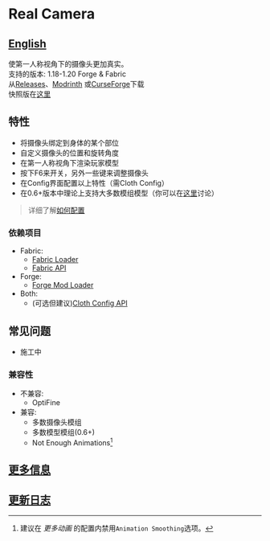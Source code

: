 # Real Camera #

## [English](README.md) ##

使第一人称视角下的摄像头更加真实。  
支持的版本: 1.18-1.20 Forge & Fabric  
从[Releases](https://github.com/xTracr/RealCamera/releases)、[Modrinth](https://modrinth.com/mod/real-camera)
或[CurseForge](https://curseforge.com/minecraft/mc-mods/real-camera)下载  
快照版在[这里](https://github.com/xTracr/RealCamera/actions/workflows/build.yml)

## 特性 ##

* 将摄像头绑定到身体的某个部位
* 自定义摄像头的位置和旋转角度
* 在第一人称视角下渲染玩家模型
* 按下F6来开关，另外一些键来调整摄像头
* 在Config界面配置以上特性（需Cloth Config）
* 在0.6+版本中理论上支持大多数模组模型（你可以在[这里](https://github.com/xTracr/RealCamera/discussions)讨论）

> 详细了解[如何配置](https://github.com/xTracr/RealCamera/wiki/Configuration)

### 依赖项目 ###

* Fabric:
  * [Fabric Loader](https://fabricmc.net/use/installer/)
  * [Fabric API](https://modrinth.com/mod/fabric-api)
* Forge:
  * [Forge Mod Loader](https://files.minecraftforge.net/)
* Both:
  * (可选但建议)[Cloth Config API](https://modrinth.com/mod/cloth-config)

## 常见问题 ##

* 施工中

### 兼容性 ###

* 不兼容:
  * OptiFine
* 兼容:
  * 多数摄像头模组
  * 多数模型模组(0.6+)
  * Not Enough Animations[^1]

[^1]:建议在 *更多动画* 的配置内禁用`Animation Smoothing`选项。

## [更多信息](https://github.com/xTracr/RealCamera/wiki) ##

## [更新日志](changelog.md#中文) ##
